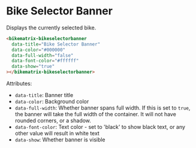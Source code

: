 # Bike Selector Banner

Displays the currently selected bike.

```html
<bikematrix-bikeselectorbanner
  data-title="Bike Selector Banner"
  data-color="#000000"
  data-full-width="false"
  data-font-color="#ffffff"
  data-show="true"
></bikematrix-bikeselectorbanner>
```

Attributes:

- `data-title`: Banner title
- `data-color`: Background color
- `data-full-width`: Whether banner spans full width. If this is set to `true`, the banner will take the full width of the container. It will not have rounded corners, or a shadow.
- `data-font-color`: Text color - set to 'black' to show black text, or any other value will result in white text
- `data-show`: Whether banner is visible
